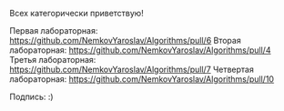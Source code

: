 Всех категорически приветствую!

Первая лабораторная: https://github.com/NemkovYaroslav/Algorithms/pull/6
Вторая лабораторная: https://github.com/NemkovYaroslav/Algorithms/pull/4
Третья лабораторная: https://github.com/NemkovYaroslav/Algorithms/pull/7
Четвертая лабораторная: https://github.com/NemkovYaroslav/Algorithms/pull/10

Подпись: :)
